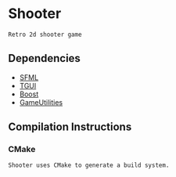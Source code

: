 # Shooter

	Retro 2d shooter game

## Dependencies

- [SFML](http://www.sfml-dev.org)
- [TGUI](https://tgui.eu/)
- [Boost](https://www.boost.org/)
- [GameUtilities](https://github.com/Yanson32/GameUtilities)


## Compilation Instructions
### CMake
	Shooter uses CMake to generate a build system.
